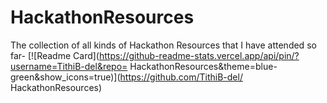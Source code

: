 # HackathonResources
The collection of all kinds of Hackathon Resources that I have attended so far-
[![Readme Card](https://github-readme-stats.vercel.app/api/pin/?username=TithiB-del&repo=
HackathonResources&theme=blue-green&show_icons=true)](https://github.com/TithiB-del/
HackathonResources)
